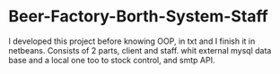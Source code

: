 # Beer-Factory-Borth-System-Staff
I developed this project before knowing OOP, in txt and I finish it in netbeans. Consists of 2 parts, client and staff.
whit external mysql data base and a local one too to stock control, and smtp API.
